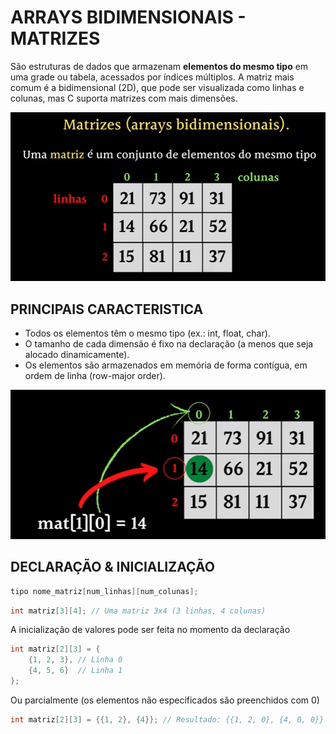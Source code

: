 # ARRAYS BIDIMENSIONAIS - MATRIZES

São estruturas de dados que armazenam **elementos do mesmo tipo** em uma grade ou tabela, acessados por índices múltiplos. A matriz mais comum é a bidimensional (2D), que pode ser visualizada como linhas e colunas, mas C suporta matrizes com mais dimensões.

![matriz](../IMG/matriz.png)

## PRINCIPAIS CARACTERISTICA

- Todos os elementos têm o mesmo tipo (ex.: int, float, char).
- O tamanho de cada dimensão é fixo na declaração (a menos que seja alocado dinamicamente).
- Os elementos são armazenados em memória de forma contígua, em ordem de linha (row-major order).

![matriz](../IMG/matriz_indices.png)


## DECLARAÇÃO & INICIALIZAÇÃO

~~~c
tipo nome_matriz[num_linhas][num_colunas];
~~~

~~~c
int matriz[3][4]; // Uma matriz 3x4 (3 linhas, 4 colunas)
~~~

A inicialização de valores pode ser feita no momento da declaração

~~~c
int matriz[2][3] = {
    {1, 2, 3}, // Linha 0
    {4, 5, 6}  // Linha 1
};
~~~

Ou parcialmente (os elementos não especificados são preenchidos com 0)
~~~c
int matriz[2][3] = {{1, 2}, {4}}; // Resultado: {{1, 2, 0}, {4, 0, 0}}
~~~